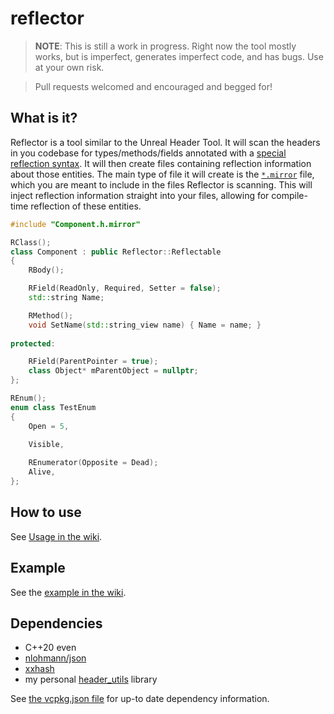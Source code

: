 # reflector

> **NOTE**: This is still a work in progress. Right now the tool mostly works, but is imperfect, generates imperfect code, and has bugs. Use at your own risk.

> Pull requests welcomed and encouraged and begged for!

## What is it?

Reflector is a tool similar to the Unreal Header Tool. It will scan the headers in you codebase for types/methods/fields annotated with a [special reflection syntax](https://github.com/ghassanpl/reflector/wiki/Usage#code-requirements). It will then create files containing reflection information about those entities. The main type of file it will create is the [`*.mirror`](https://github.com/ghassanpl/reflector/wiki/Artifacts#mirror) file, which you are meant to include in the files Reflector is scanning. This will inject reflection information straight into your files, allowing for compile-time reflection of these entities.

```c++
#include "Component.h.mirror"

RClass();
class Component : public Reflector::Reflectable
{
	RBody();

	RField(ReadOnly, Required, Setter = false);
	std::string Name;

	RMethod();
	void SetName(std::string_view name) { Name = name; }
	
protected:

	RField(ParentPointer = true);
	class Object* mParentObject = nullptr;
};

REnum();
enum class TestEnum
{
	Open = 5,
	
	Visible,

	REnumerator(Opposite = Dead);
	Alive,
};
```

## How to use

See [Usage in the wiki](https://github.com/ghassanpl/reflector/wiki/Usage).

## Example

See the [example in the wiki](https://github.com/ghassanpl/reflector/wiki/Example).

## Dependencies

* C++20 even
* [nlohmann/json](https://github.com/nlohmann/json)
* [xxhash](https://github.com/Cyan4973/xxHash)
* my personal [header_utils](https://github.com/ghassanpl/header_utils) library

See [the vcpkg.json file](https://github.com/ghassanpl/reflector/blob/master/vcpkg.json) for up-to date dependency information.
